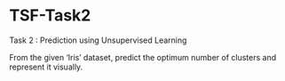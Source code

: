 # TSF-Task2
Task 2 : Prediction using Unsupervised Learning

From the given ‘Iris’ dataset, predict the optimum number of clusters and represent it visually.
